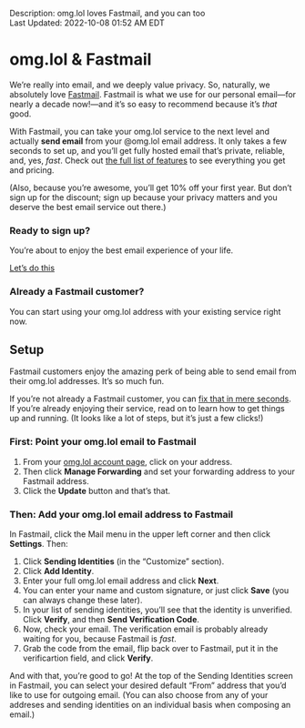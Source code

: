 Description: omg.lol loves Fastmail, and you can too  
Last Updated: 2022-10-08 01:52 AM EDT

# omg.lol & Fastmail

We’re really into email, and we deeply value privacy. So, naturally, we absolutely love [Fastmail](http://fastmail.com/omglol/). Fastmail is what we use for our personal email—for nearly a decade now!—and it’s so easy to recommend because it’s _that_ good.

With Fastmail, you can take your omg.lol service to the next level and actually **send email** from your @omg.lol email address. It only takes a few seconds to set up, and you’ll get fully hosted email that’s private, reliable, and, yes, _fast_. Check out [the full list of features](https://www.fastmail.com/omglol/#pricing) to see everything you get and pricing.

(Also, because you’re awesome, you’ll get 10% off your first year. But don’t sign up for the discount; sign up because your privacy matters and you deserve the best email service out there.)

<div class="flex">

<div class="box buttoned rounded padded violet-2-bg">
	<h3>Ready to sign up?</h3>
	<p>You’re about to enjoy the best email experience of your life.</p>
	<p><a class="button violet-7-bg white-fg" href="https://www.fastmail.com/omglol/">Let’s do this</a></p>
</div>
<div class="box buttoned rounded padded violet-2-bg">
	<h3>Already a Fastmail customer?</h3>
	<p>You can start using your omg.lol address with your existing service right now.</p>

## Setup

Fastmail customers enjoy the amazing perk of being able to send email from their omg.lol addresses. It’s so much fun.

If you’re not already a Fastmail customer, you can [fix that in mere seconds](/help/fastmail). If you’re already enjoying their service, read on to learn how to get things up and running. (It looks like a lot of steps, but it’s just a few clicks!)

### First: Point your omg.lol email to Fastmail

1. From your [omg.lol account page](/account), click on your address.
2. Then click **Manage Forwarding** and set your forwarding address to your Fastmail address.
3. Click the **Update** button and that’s that.

### Then: Add your omg.lol email address to Fastmail

In Fastmail, click the Mail menu in the upper left corner and then click **Settings**. Then:
	
1. Click **Sending Identities** (in the “Customize” section).
2. Click **Add Identity**.
3. Enter your full omg.lol email address and click **Next**.
4. You can enter your name and custom signature, or just click **Save** (you can always change these later).
5. In your list of sending identities, you’ll see that the identity is unverified. Click **Verify**, and then **Send Verification Code**.
6. Now, check your email. The verification email is probably already waiting for you, because Fastmail is _fast_.
7. Grab the code from the email, flip back over to Fastmail, put it in the verificartion field, and click **Verify**.

And with that, you’re good to go! At the top of the Sending Identities screen in Fastmail, you can select your desired default “From” address that you’d like to use for outgoing email. (You can also choose from any of your addreses and sending identities on an individual basis when composing an email.)
